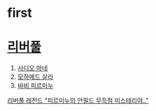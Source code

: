 # first
<html>
<head>
<meta charset="UTF-8">
</head>

<body>
  <h1><a href="킹버풀.html" target="_blank">리버풀</a></h1>
<ol>
  <li><a href="마네.html" target="_blank">사디오 마네</a></li>
  <li><a href="살라.html" target="_blank">모하메드 살라</a></li>
  <li><a href="피르미누.html" target="_blank">바비 피르미누</a></li>
</ol>
<a href="main.html"> 리버풀 레전드 "피르미누의 안필드 무득점 미스테리야.."</a>
</body>
</html>
